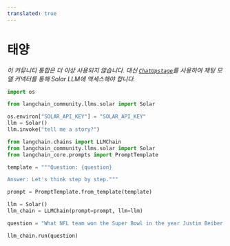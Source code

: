 ```yaml
---
translated: true
---
```


# 태양

*이 커뮤니티 통합은 더 이상 사용되지 않습니다. 대신 [`ChatUpstage`](../../chat/upstage)를 사용하여 채팅 모델 커넥터를 통해 Solar LLM에 액세스해야 합니다.*

```python
import os

from langchain_community.llms.solar import Solar

os.environ["SOLAR_API_KEY"] = "SOLAR_API_KEY"
llm = Solar()
llm.invoke("tell me a story?")
```

```python
from langchain.chains import LLMChain
from langchain_community.llms.solar import Solar
from langchain_core.prompts import PromptTemplate

template = """Question: {question}

Answer: Let's think step by step."""

prompt = PromptTemplate.from_template(template)

llm = Solar()
llm_chain = LLMChain(prompt=prompt, llm=llm)

question = "What NFL team won the Super Bowl in the year Justin Beiber was born?"

llm_chain.run(question)
```
